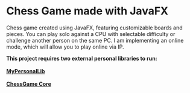 # Chess Game made with JavaFX
Chess game created using JavaFX, featuring customizable boards and pieces.
You can play solo against a CPU with selectable difficulty or challenge
another person on the same PC. I am implementing an online mode,
which will allow you to play online via IP.

<b>This project requires two external personal libraries to run:<br><br>
<a href="https://github.com/SteveNunes/MyPersonalLib"><b>MyPersonalLib</b></a><br><br>
<a href="https://github.com/SteveNunes/ChessGame-Core.git"><b>ChessGame Core</b></a>
